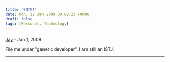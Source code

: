 ```yaml
---
title: 'ENTP!'
date: Mon, 12 Jan 2009 00:08:23 +0000
draft: false
tags: [Personal, Technology]
---
```



#### 
[Jay](http://notebook.novasurv.com "jason.dobies@redhat.com") - <time datetime="2009-01-12 11:05:18">Jan 1, 2009</time>

File me under "generic developer", I am still an ISTJ.
<hr />
